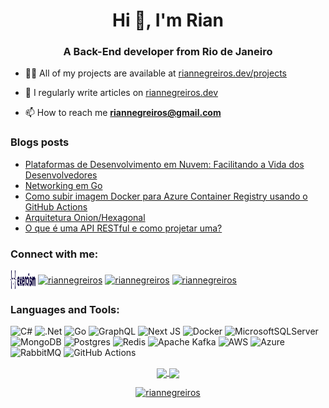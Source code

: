 <h1 align="center">Hi 👋, I'm Rian</h1>
<h3 align="center">A Back-End developer from Rio de Janeiro</h3>

- 👨‍💻 All of my projects are available at [riannegreiros.dev/projects](https://www.riannegreiros.dev/projects)

- 📝 I regularly write articles on [riannegreiros.dev](https://www.riannegreiros.dev)

- 📫 How to reach me **riannegreiros@gmail.com**

### Blogs posts
<!-- BLOG-POST-LIST:START -->
- [Plataformas de Desenvolvimento em Nuvem: Facilitando a Vida dos Desenvolvedores](https://www.riannegreiros.dev/post/plataformas-de-desenvolvimento-em-nuvem-facilitando-a-vida-dos-desenvolvedores)
- [Networking em Go](https://www.riannegreiros.dev/post/web-servers-e-networking-em-go)
- [Como subir imagem Docker para Azure Container Registry usando o GitHub Actions](https://www.riannegreiros.dev/post/subir-imagem-docker-para-azure-container-registry-usando-o-github-actions)
- [Arquitetura Onion/Hexagonal](https://www.riannegreiros.dev/post/onion-architecture)
- [O que é uma API RESTful e como projetar uma?](https://www.riannegreiros.dev/post/o-que-e-uma-api-restful-e-como-projetar-uma)
<!-- BLOG-POST-LIST:END -->

<h3 align="left">Connect with me:</h3>
<p align="left">
<a href="https://exercism.org/profiles/RianNegreiros" target="blank"><img align="center" src="./imgs/Exercism-logo.svg" alt="riannegreiros" height="30" width="40" /></a>
<a href="https://linkedin.com/in/riannegreiros" target="blank"><img align="center" src="https://raw.githubusercontent.com/rahuldkjain/github-profile-readme-generator/master/src/images/icons/Social/linked-in-alt.svg" alt="riannegreiros" height="30" width="40" /></a>
<a href="https://www.hackerrank.com/riannegreiros" target="blank"><img align="center" src="https://raw.githubusercontent.com/rahuldkjain/github-profile-readme-generator/master/src/images/icons/Social/hackerrank.svg" alt="riannegreiros" height="30" width="40" /></a>
<a href="https://www.leetcode.com/riannegreiros" target="blank"><img align="center" src="https://raw.githubusercontent.com/rahuldkjain/github-profile-readme-generator/master/src/images/icons/Social/leet-code.svg" alt="riannegreiros" height="30" width="40" /></a>
</p>

<h3 align="left">Languages and Tools:</h3>
<p align="left">
  
![C#](https://img.shields.io/badge/c%23-%23239120.svg?style=for-the-badge&logo=c-sharp&logoColor=white)
![.Net](https://img.shields.io/badge/.NET-5C2D91?style=for-the-badge&logo=.net&logoColor=white)
![Go](https://img.shields.io/badge/go-%2300ADD8.svg?style=for-the-badge&logo=go&logoColor=white)
![GraphQL](https://img.shields.io/badge/-GraphQL-E10098?style=for-the-badge&logo=graphql&logoColor=white)
![Next JS](https://img.shields.io/badge/Next-black?style=for-the-badge&logo=next.js&logoColor=white)
![Docker](https://img.shields.io/badge/docker-%230db7ed.svg?style=for-the-badge&logo=docker&logoColor=white)
![MicrosoftSQLServer](https://img.shields.io/badge/Microsoft%20SQL%20Server-CC2927?style=for-the-badge&logo=microsoft%20sql%20server&logoColor=white)
![MongoDB](https://img.shields.io/badge/MongoDB-%234ea94b.svg?style=for-the-badge&logo=mongodb&logoColor=white)
![Postgres](https://img.shields.io/badge/postgres-%23316192.svg?style=for-the-badge&logo=postgresql&logoColor=white)
![Redis](https://img.shields.io/badge/redis-%23DD0031.svg?style=for-the-badge&logo=redis&logoColor=white)
![Apache Kafka](https://img.shields.io/badge/Apache%20Kafka-000?style=for-the-badge&logo=apachekafka)
![AWS](https://img.shields.io/badge/AWS-%23FF9900.svg?style=for-the-badge&logo=amazon-aws&logoColor=white)
![Azure](https://img.shields.io/badge/azure-%230072C6.svg?style=for-the-badge&logo=microsoftazure&logoColor=white)
![RabbitMQ](https://img.shields.io/badge/Rabbitmq-FF6600?style=for-the-badge&logo=rabbitmq&logoColor=white)
![GitHub Actions](https://img.shields.io/badge/github%20actions-%232671E5.svg?style=for-the-badge&logo=githubactions&logoColor=white)
</p>

<p align="center">
  <a href="https://github.com/anuraghazra/github-readme-stats">
  <img height=200 align="center" src="https://github-readme-stats-orpin-rho.vercel.app/api?username=RianNegreiros&show_icons=true&theme=dracula&hide_border=true" />
</a>
<a href="https://github.com/anuraghazra/convoychat">
  <img height=200 align="center" src="https://github-readme-stats.vercel.app/api/top-langs?username=RianNegreiros&layout=compact&langs_count=8&card_width=320&theme=dracula&hide_border=true" />
</a>
</p>

<p align="center"> <a href="https://github.com/DenverCoder1/github-readme-streak-stats"><img src="https://github-readme-streak-stats-ecru.vercel.app?user=RianNegreiros&theme=dracula&hide_border=true" alt="riannegreiros" /></a> </p>

<!---
<p align="center"> <a href="https://github.com/ryo-ma/github-profile-trophy"><img src="https://github-profile-trophy.vercel.app/?username=RianNegreiros&column=-1&margin-w=15&margin-h=15&theme=dracula&no-frame=true" alt="riannegreiros" /></a> </p>
--->

<!---
<p align="center"> <img src="https://komarev.com/ghpvc/?username=Riannegreiros&label=Profile%20views&color=blueviolet&style=for-the-badge" alt="riannegreiros" /> </p>
-->
